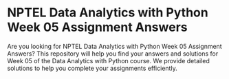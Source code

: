 # NPTEL Data Analytics with Python Week 05 Assignment Answers

Are you looking for NPTEL Data Analytics with Python Week 05 Assignment Answers? This repository will help you find your answers and solutions for Week 05 of the Data Analytics with Python course. We provide detailed solutions to help you complete your assignments efficiently.
